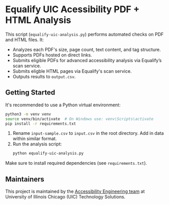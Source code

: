 # Equalify UIC Acessibility PDF + HTML Analysis
This script (`equalify-uic-analysis.py`) performs automated checks on PDF and HTML files. It:
- Analyzes each PDF's size, page count, text content, and tag structure.
- Supports PDFs hosted on direct links.
- Submits eligible PDFs for advanced accessibility analysis via Equalify’s scan service.
- Submits eligble HTML pages via Equalify's scan service.
- Outputs results to `output.csv`.

## Getting Started

It's recommended to use a Python virtual environment:

```bash
python3 -m venv venv
source venv/bin/activate  # On Windows use: venv\Scripts\activate
pip install -r requirements.txt
```

1. Rename `input-sample.csv` to `input.csv` in the root directory. Add in data within similar format.
2. Run the analysis script:
   ```bash
   python equalify-uic-analysis.py
   ```

Make sure to install required dependencies (see `requirements.txt`).

## Maintainers

This project is maintained by the [Accessibility Engineering team](https://it.uic.edu/accessibility/engineering/) at University of Illinois Chicago (UIC) Technology Solutions.